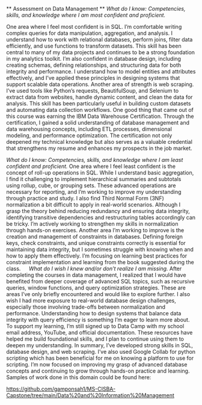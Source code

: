 ** Assessment on Data Management **
*What do I know: Competencies, skills, and knowledge where I am most confident and proficient.*

One area where I feel most confident is in SQL. I’m comfortable writing complex queries for data manipulation, aggregation, and analysis. I understand how to work with relational databases, perform joins, filter data efficiently, and use functions to transform datasets. This skill has been central to many of my data projects and continues to be a strong foundation in my analytics toolkit.
I’m also confident in database design, including creating schemas, defining relationships, and structuring data for both integrity and performance. I understand how to model entities and attributes effectively, and I’ve applied these principles in designing systems that support scalable data operations.
Another area of strength is web scraping. I’ve used tools like Python’s requests, BeautifulSoup, and Selenium to extract data from websites, handle dynamic content, and clean the data for analysis. This skill has been particularly useful in building custom datasets and automating data collection workflows.
One good thing that came out of this course was earning the IBM Data Warehouse Certification. Through the certification, I gained a solid understanding of database management and data warehousing concepts, including ETL processes, dimensional modeling, and performance optimization. The certification not only deepened my technical knowledge but also serves as a valuable credential that strengthens my resume and enhances my prospects in the job market.

*What do I know: Competencies, skills, and knowledge where I am least confident and proficient.*
One area where I feel least confident is the concept of roll-up operations in SQL. While I understand basic aggregation, I find it challenging to implement hierarchical summaries and subtotals using rollup, cube, or grouping sets. These advanced operations are necessary for reporting, and I’m working to improve my understanding through practice and study.
I also find Third Normal Form (3NF) normalization a bit difficult to apply in real-world scenarios. Although I grasp the theory behind reducing redundancy and ensuring data integrity, identifying transitive dependencies and restructuring tables accordingly can be tricky. I’m actively working to strengthen my skills in normalization through hands-on exercises.
Another area I’m working to improve is the creation and management of constraints in databases. Defining foreign keys, check constraints, and unique constraints correctly is essential for maintaining data integrity, but I sometimes struggle with knowing when and how to apply them effectively. I’m focusing on learning best practices for constraint implementation and learning from the book suggested during the class.
 
*What do I wish I knew and/or don’t realize I am missing.*
After completing the courses in data management, I realized that I would have benefited from deeper coverage of advanced SQL topics, such as recursive queries, window functions, and query optimization strategies. These are areas I’ve only briefly encountered and would like to explore further.
I also wish I had more exposure to real-world database design challenges, especially those involving trade-offs between normalization and performance. Understanding how to design systems that balance data integrity with query efficiency is something I’m eager to learn more about.
To support my learning, I’m still signed up to Data Camp with my school email address, YouTube, and official documentation. These resources have helped me build foundational skills, and I plan to continue using them to deepen my understanding.
In summary, I’ve developed strong skills in SQL, database design, and web scraping. I’ve also used Google Collab for python scripting which has been beneficial for me on knowing a platform to use for scripting. I’m now focused on improving my grasp of advanced database concepts and continuing to grow through hands-on practice and learning.
Samples of work done in this domain could be found here:

https://github.com/gamponsah1/MS-CISBA-Capstone/tree/main/Data%20and%20Information%20Management

